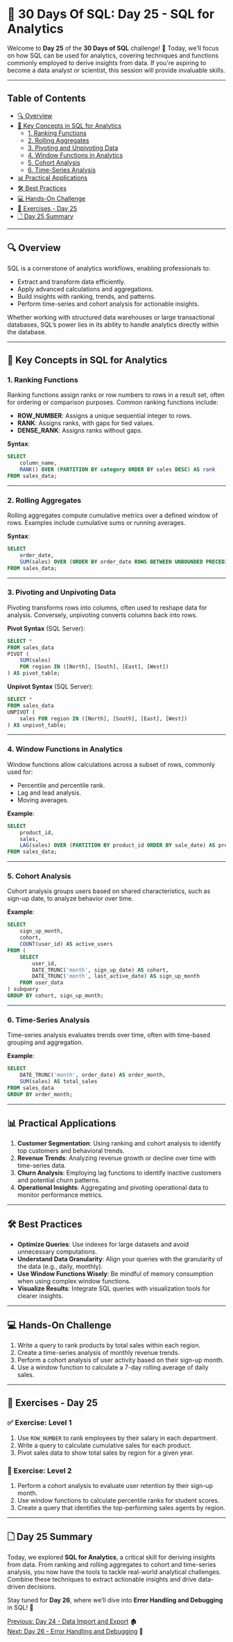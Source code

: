 # 📘 30 Days Of SQL: Day 25 - SQL for Analytics

Welcome to **Day 25** of the **30 Days of SQL** challenge! 🎉 Today, we’ll focus on how SQL can be used for analytics, covering techniques and functions commonly employed to derive insights from data. If you're aspiring to become a data analyst or scientist, this session will provide invaluable skills.

---

## Table of Contents

- [🔍 Overview](#-overview)
- [🔢 Key Concepts in SQL for Analytics](#-key-concepts-in-sql-for-analytics)
  - [1. Ranking Functions](#1-ranking-functions)
  - [2. Rolling Aggregates](#2-rolling-aggregates)
  - [3. Pivoting and Unpivoting Data](#3-pivoting-and-unpivoting-data)
  - [4. Window Functions in Analytics](#4-window-functions-in-analytics)
  - [5. Cohort Analysis](#5-cohort-analysis)
  - [6. Time-Series Analysis](#6-time-series-analysis)
- [📊 Practical Applications](#-practical-applications)
- [🛠️ Best Practices](#-best-practices)
- [💻 Hands-On Challenge](#-hands-on-challenge)
- [🔧 Exercises - Day 25](#-exercises---day-25)
- [🗋 Day 25 Summary](#-day-25-summary)

---

## 🔍 Overview

SQL is a cornerstone of analytics workflows, enabling professionals to:

- Extract and transform data efficiently.
- Apply advanced calculations and aggregations.
- Build insights with ranking, trends, and patterns.
- Perform time-series and cohort analysis for actionable insights.

Whether working with structured data warehouses or large transactional databases, SQL’s power lies in its ability to handle analytics directly within the database.

---

## 🔢 Key Concepts in SQL for Analytics

### 1. Ranking Functions

Ranking functions assign ranks or row numbers to rows in a result set, often for ordering or comparison purposes. Common ranking functions include:

- **ROW_NUMBER**: Assigns a unique sequential integer to rows.
- **RANK**: Assigns ranks, with gaps for tied values.
- **DENSE_RANK**: Assigns ranks without gaps.

**Syntax**:
```sql
SELECT
    column_name,
    RANK() OVER (PARTITION BY category ORDER BY sales DESC) AS rank
FROM sales_data;
```

---

### 2. Rolling Aggregates

Rolling aggregates compute cumulative metrics over a defined window of rows. Examples include cumulative sums or running averages.

**Syntax**:
```sql
SELECT
    order_date,
    SUM(sales) OVER (ORDER BY order_date ROWS BETWEEN UNBOUNDED PRECEDING AND CURRENT ROW) AS cumulative_sales
FROM sales_data;
```

---

### 3. Pivoting and Unpivoting Data

Pivoting transforms rows into columns, often used to reshape data for analysis. Conversely, unpivoting converts columns back into rows.

**Pivot Syntax** (SQL Server):
```sql
SELECT *
FROM sales_data
PIVOT (
    SUM(sales)
    FOR region IN ([North], [South], [East], [West])
) AS pivot_table;
```

**Unpivot Syntax** (SQL Server):
```sql
SELECT *
FROM sales_data
UNPIVOT (
    sales FOR region IN ([North], [South], [East], [West])
) AS unpivot_table;
```

---

### 4. Window Functions in Analytics

Window functions allow calculations across a subset of rows, commonly used for:
- Percentile and percentile rank.
- Lag and lead analysis.
- Moving averages.

**Example**:
```sql
SELECT
    product_id,
    sales,
    LAG(sales) OVER (PARTITION BY product_id ORDER BY sale_date) AS previous_day_sales
FROM sales_data;
```

---

### 5. Cohort Analysis

Cohort analysis groups users based on shared characteristics, such as sign-up date, to analyze behavior over time.

**Example**:
```sql
SELECT
    sign_up_month,
    cohort,
    COUNT(user_id) AS active_users
FROM (
    SELECT
        user_id,
        DATE_TRUNC('month', sign_up_date) AS cohort,
        DATE_TRUNC('month', last_active_date) AS sign_up_month
    FROM user_data
) subquery
GROUP BY cohort, sign_up_month;
```

---

### 6. Time-Series Analysis

Time-series analysis evaluates trends over time, often with time-based grouping and aggregation.

**Example**:
```sql
SELECT
    DATE_TRUNC('month', order_date) AS order_month,
    SUM(sales) AS total_sales
FROM sales_data
GROUP BY order_month;
```

---

## 📊 Practical Applications

1. **Customer Segmentation**: Using ranking and cohort analysis to identify top customers and behavioral trends.
2. **Revenue Trends**: Analyzing revenue growth or decline over time with time-series data.
3. **Churn Analysis**: Employing lag functions to identify inactive customers and potential churn patterns.
4. **Operational Insights**: Aggregating and pivoting operational data to monitor performance metrics.

---

## 🛠 Best Practices

- **Optimize Queries**: Use indexes for large datasets and avoid unnecessary computations.
- **Understand Data Granularity**: Align your queries with the granularity of the data (e.g., daily, monthly).
- **Use Window Functions Wisely**: Be mindful of memory consumption when using complex window functions.
- **Visualize Results**: Integrate SQL queries with visualization tools for clearer insights.

---

## 💻 Hands-On Challenge

1. Write a query to rank products by total sales within each region.
2. Create a time-series analysis of monthly revenue trends.
3. Perform a cohort analysis of user activity based on their sign-up month.
4. Use a window function to calculate a 7-day rolling average of daily sales.

---

## 🔧 Exercises - Day 25

### ✅ Exercise: Level 1

1. Use `ROW_NUMBER` to rank employees by their salary in each department.
2. Write a query to calculate cumulative sales for each product.
3. Pivot sales data to show total sales by region for a given year.

### 🚀 Exercise: Level 2

1. Perform a cohort analysis to evaluate user retention by their sign-up month.
2. Use window functions to calculate percentile ranks for student scores.
3. Create a query that identifies the top-performing sales agents by region.

---

## 🗋 Day 25 Summary

Today, we explored **SQL for Analytics**, a critical skill for deriving insights from data. From ranking and rolling aggregates to cohort and time-series analysis, you now have the tools to tackle real-world analytical challenges. Combine these techniques to extract actionable insights and drive data-driven decisions.

Stay tuned for **Day 26**, where we’ll dive into **Error Handling and Debugging** in SQL! 🚀

[Previous: Day 24 - Data Import and Export](../Day-24%20Data%20Import%20And%20Export/Day-24_Data_Import_And_Export.md) 🏚️  
[Next: Day 26 - Error Handling and Debugging](../Day-26%20Error%20Handling%20Debugging/Day-26_Error_Handling_Debugging.md) 🔄

